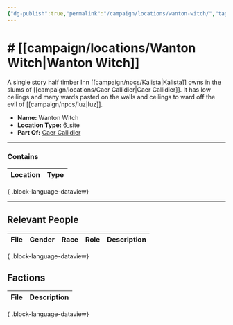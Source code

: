 ```yaml
---
{"dg-publish":true,"permalink":"/campaign/locations/wanton-witch/","tags":["location"],"noteIcon":"","created":"2025-10-26T08:18:07.705-07:00","updated":"2025-10-28T07:55:56.312-07:00"}
---
```


# # [[campaign/locations/Wanton Witch\|Wanton Witch]]
A single story half timber Inn [[campaign/npcs/Kalista\|Kalista]] owns in the slums of [[campaign/locations/Caer Callidier\|Caer Callidier]]. It has low ceilings and many wards pasted on the walls and ceilings to ward off the evil of [[campaign/npcs/Iuz\|Iuz]].
<p><span><ul>
<li dir="auto"><strong>Name:</strong> Wanton Witch</li>
<li dir="auto"><strong>Location Type:</strong> 6_site</li>
<li dir="auto"><strong>Part Of:</strong> <a data-tooltip-position="top" aria-label="campaign/locations/Caer Callidier.md" data-href="campaign/locations/Caer Callidier.md" href="campaign/locations/Caer Callidier.md" class="internal-link" target="_blank" rel="noopener nofollow">Caer Callidier</a></li>
</ul></span></p>

---

### Contains
| Location | Type |
| -------- | ---- |

{ .block-language-dataview}

---

## Relevant People
| File | Gender | Race | Role | Description |
| ---- | ------ | ---- | ---- | ----------- |

{ .block-language-dataview}

## Factions
| File | Description |
| ---- | ----------- |

{ .block-language-dataview}